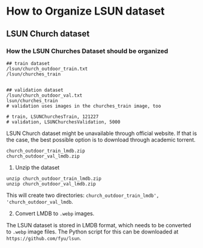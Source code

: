 # How to Organize LSUN dataset

## LSUN Church dataset 

### How the LSUN Churches Dataset should be organized

```
## train dataset
/lsun/church_outdoor_train.txt
/lsun/churches_train


## validation dataset
/lsun/church_outdoor_val.txt
lsun/churches_train
# validation uses images in the churches_train image, too

# train, LSUNChurchesTrain, 121227
# validation, LSUNChurchesValidation, 5000
```


LSUN Church dataset might be unavailable through official website. 
If that is the case, the best possible option is to download through academic torrent.

```
church_outdoor_train_lmdb.zip
church_outdoor_val_lmdb.zip
```

1. Unzip the dataset
```
unzip church_outdoor_train_lmdb.zip
unzip church_outdoor_val_lmdb.zip
```

This will create two directories: `church_outdoor_train_lmdb', 'church_outdoor_val_lmdb`.


2. Convert LMDB to `.webp` images.

The LSUN dataset is stored in LMDB format, which needs to be converted to `.webp` image files. 
The Python script for this can be downloaded at `https://github.com/fyu/lsun`.











